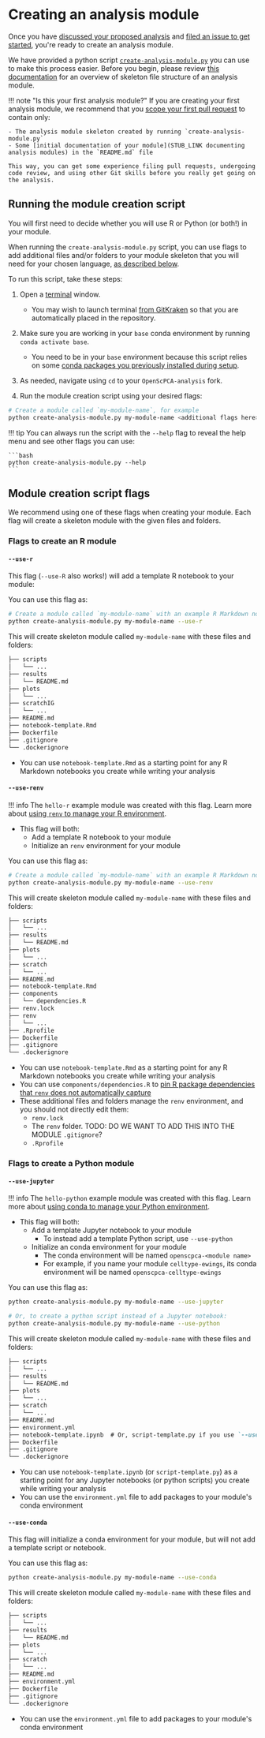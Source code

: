 # Creating an analysis module

Once you have [discussed your proposed analysis](../../communications-tools/index.md#github-discussions) and [filed an issue to get started](../../communications-tools/index.md#github-issues), you're ready to create an analysis module.

We have provided a python script [`create-analysis-module.py`](https://github.com/AlexsLemonade/OpenScPCA-analysis/blob/main/create-analysis-module.py) you can use to make this process easier.
Before you begin, please review [this documentation](../analysis-modules/index.md) for an overview of skeleton file structure of an analysis module.


!!! note "Is this your first analysis module?"
    If you are creating your first analysis module, we recommend that you [scope your first pull request](../creating-pull-requests/scoping-pull-requests.md)  to contain only:

    - The analysis module skeleton created by running `create-analysis-module.py`
    - Some [initial documentation of your module](STUB_LINK documenting analysis modules) in the `README.md` file

    This way, you can get some experience filing pull requests, undergoing code review, and using other Git skills before you really get going on the analysis.


## Running the module creation script

You will first need to decide whether you will use R or Python (or both!) in your module.

When running the `create-analysis-module.py` script, you can use flags to add additional files and/or folders to your module skeleton that you will need for your chosen language, [as described below](#script-flags).


To run this script, take these steps:

1. Open a [terminal](../../software-platforms/general-tools/using-the-terminal.md) window.
    - You may wish to launch terminal [from GitKraken](../../software-platforms/general-tools/using-the-terminal.md#gitkraken) so that you are automatically placed in the repository.

2. Make sure you are working in your `base` conda environment by running `conda activate base`.
    - You need to be in your `base` environment because this script relies on some [conda packages you previously installed during setup](../../technical-setup/environment-setup/setup-conda.md#set-up-conda).

3. As needed, navigate using `cd` to your `OpenScPCA-analysis` fork.

4. Run the module creation script using your desired flags:

```bash
# Create a module called `my-module-name`, for example
python create-analysis-module.py my-module-name <additional flags here>
```

!!! tip
    You can always run the script with the `--help` flag to reveal the help menu and see other flags you can use:

    ```bash
    python create-analysis-module.py --help
    ```

## Module creation script flags


We recommend using one of these flags when creating your module.
Each flag will create a skeleton module with the given files and folders.


### Flags to create an R module

#### `--use-r`

This flag (`--use-R` also works!) will add a template R notebook to your module:

You can use this flag as:

```bash
# Create a module called `my-module-name` with an example R Markdown notebook
python create-analysis-module.py my-module-name --use-r
```

This will create skeleton module called `my-module-name` with these files and folders:


```markdown
├── scripts
│   └── ...
├── results
│   └── README.md
├── plots
│   └── ...
├── scratchIG
│   └── ...
├── README.md
├── notebook-template.Rmd
├── Dockerfile
├── .gitignore
└── .dockerignore
```

- You can use `notebook-template.Rmd` as a starting point for any R Markdown notebooks you create while writing your analysis



#### `--use-renv`

!!! info
    The `hello-r` example module was created with this flag.
    Learn more about [using `renv` to manage your R environment](../starting-your-analysis/determining-software-requirements/#using-renv).

- This flag will both:
    - Add a template R notebook to your module
    - Initialize an `renv` environment for your module

You can use this flag as:

```bash
# Create a module called `my-module-name` with an example R Markdown notebook and an `renv` environment
python create-analysis-module.py my-module-name --use-renv
```

This will create skeleton module called `my-module-name` with these files and folders:


```markdown
├── scripts
│   └── ...
├── results
│   └── README.md
├── plots
│   └── ...
├── scratch
│   └── ...
├── README.md
├── notebook-template.Rmd
├── components
│   └── dependencies.R
├── renv.lock
├── renv
│   └── ...
├── .Rprofile
├── Dockerfile
├── .gitignore
└── .dockerignore
```

- You can use `notebook-template.Rmd` as a starting point for any R Markdown notebooks you create while writing your analysis
- You can use `components/dependencies.R` to [pin R package dependencies that `renv` does not automatically capture](../starting-your-analysis/determining-software-requirements/#pinning-dependencies-that-are-not-captured-automatically)
- These additional files and folders manage the `renv` environment, and you should not directly edit them:
    - `renv.lock`
    - The `renv` folder. TODO: DO WE WANT TO ADD THIS INTO THE MODULE `.gitignore`?
    - `.Rprofile`


### Flags to create a Python module

#### `--use-jupyter`

!!! info
    The `hello-python` example module was created with this flag.
    Learn more about [using conda to manage your Python environment](../starting-your-analysis/determining-software-requirements/#managing-software-dependencies-in-python-with-conda).

- This flag will both:
    - Add a template Jupyter notebook to your module
      - To instead add a template Python script, use `--use-python`
    - Initialize an conda environment for your module
      - The conda environment will be named `openscpca-<module name>`
      - For example, if you name your module `celltype-ewings`, its conda environment will be named `openscpca-celltype-ewings`

You can use this flag as:

```bash
python create-analysis-module.py my-module-name --use-jupyter

# Or, to create a python script instead of a Jupyter notebook:
python create-analysis-module.py my-module-name --use-python
```

This will create skeleton module called `my-module-name` with these files and folders:

```markdown
├── scripts
│   └── ...
├── results
│   └── README.md
├── plots
│   └── ...
├── scratch
│   └── ...
├── README.md
├── environment.yml
├── notebook-template.ipynb  # Or, script-template.py if you use `--use-python`
├── Dockerfile
├── .gitignore
└── .dockerignore
```

- You can use `notebook-template.ipynb` (or `script-template.py`) as a starting point for any Jupyter notebooks (or python scripts) you create while writing your analysis
- You can use the `environment.yml` file to add packages to your module's conda environment



#### `--use-conda`

This flag will initialize a conda environment for your module, but will not add a template script or notebook.

You can use this flag as:

```bash
python create-analysis-module.py my-module-name --use-conda
```

This will create skeleton module called `my-module-name` with these files and folders:


```markdown
├── scripts
│   └── ...
├── results
│   └── README.md
├── plots
│   └── ...
├── scratch
│   └── ...
├── README.md
├── environment.yml
├── Dockerfile
├── .gitignore
└── .dockerignore
```

- You can use the `environment.yml` file to add packages to your module's conda environment


<!--
keeping for now in case:
### Other script flags

- `--use-renv`  will both:
    - Add a template R notebook to your module
    - Initialize an `renv` environment in your module
- `--use-conda` will initialize a conda environment in your module
- `--use-python` or `--use-jupyter`
    - Add a template python script to your modul
    - Initialize a conda environment in your module
- `--conda-file-only` will create an `environment.yml` file, but will not
-->

